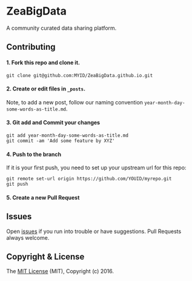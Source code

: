 ZeaBigData
==============

A community curated data sharing platform.

## Contributing

#### 1. **Fork** this repo and clone it.
```
git clone git@github.com:MYID/ZeaBigData.github.io.git
```

#### 2. Create or edit files in `_posts`.
Note, to add a new post, follow our naming convention `year-month-day-some-words-as-title.md`.

#### 3. Git add and Commit your changes
```
git add year-month-day-some-words-as-title.md
git commit -am 'Add some feature by XYZ'
```

#### 4. Push to the branch

If it is your first push, you need to set up your upstream url for this repo:

```
git remote set-url origin https://github.com/YOUID/myrepo.git
git push
```


#### 5. Create a new Pull Request

## Issues
Open [issues](https://github.com/ZeaBigData/ZeaBigData.github.io/issues) if you run into trouble or have suggestions. Pull Requests always welcome.

## Copyright & License
The [MIT License](LICENSE) (MIT), Copyright (c) 2016.
